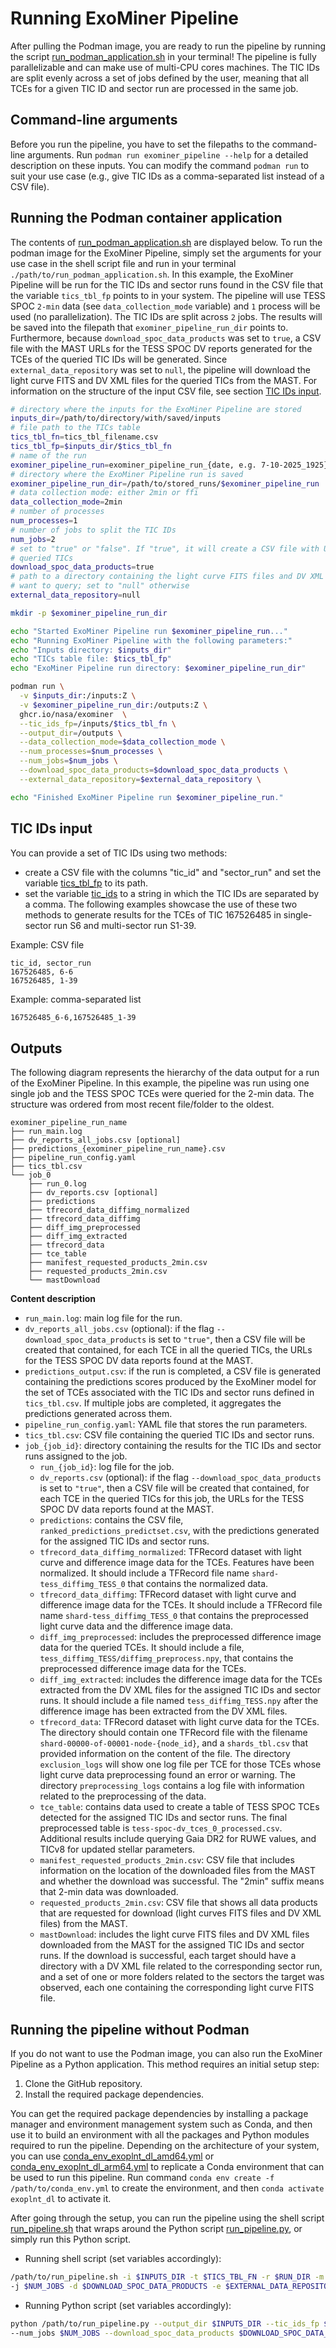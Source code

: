 # Running ExoMiner Pipeline

After pulling the Podman image, you are ready to run the pipeline by running the script 
[run_podman_application.sh](/exominer_pipeline/run_podman_application.sh) in your terminal! The pipeline is fully 
parallelizable and can make use of multi-CPU 
cores machines. The TIC IDs are split evenly across a set of jobs defined by the user, meaning that all TCEs for a given
TIC ID and sector run are processed in the same job. 

## Command-line arguments
Before you run the pipeline, you have to set the filepaths to the command-line arguments. Run 
```podman run exominer_pipeline --help``` for a detailed description on these inputs. 
You can modify the command ```podman run``` to suit your use case (e.g., give TIC IDs as a comma-separated list instead 
of a CSV file).

## Running the Podman container application

The contents of [run_podman_application.sh](/exominer_pipeline/run_podman_application.sh) are displayed below. To run 
the podman image for the ExoMiner Pipeline, simply set the arguments for your use case in the shell script file and run 
in your terminal `./path/to/run_podman_application.sh`. In this example, the ExoMiner Pipeline will be run for the TIC 
IDs and sector runs found in the CSV file that the variable `tics_tbl_fp` points to in your system. The pipeline will 
use TESS SPOC `2-min` data (see `data_collection_mode` variable) and `1` process will be used (no parallelization). The 
TIC IDs are split across `2` jobs. The results will be saved into the filepath that `exominer_pipeline_run_dir` points 
to. Furthermore, because `download_spoc_data_products` was set to `true`, a CSV file with the MAST URLs for the TESS 
SPOC DV reports generated for the TCEs of the queried TIC IDs will be generated. Since `external_data_repository` was 
set to `null`, the pipeline will download the light curve FITS and DV XML files for the queried TICs from the MAST. For 
information on the structure of the input CSV file, see section [TIC IDs input](#tic-ids-input).

```bash
# directory where the inputs for the ExoMiner Pipeline are stored
inputs_dir=/path/to/directory/with/saved/inputs
# file path to the TICs table
tics_tbl_fn=tics_tbl_filename.csv
tics_tbl_fp=$inputs_dir/$tics_tbl_fn
# name of the run
exominer_pipeline_run=exominer_pipeline_run_{date, e.g. 7-10-2025_1925}
# directory where the ExoMiner Pipeline run is saved
exominer_pipeline_run_dir=/path/to/stored_runs/$exominer_pipeline_run
# data collection mode: either 2min or ffi
data_collection_mode=2min
# number of processes
num_processes=1
# number of jobs to split the TIC IDs
num_jobs=2
# set to "true" or "false". If "true", it will create a CSV file with URLs to the SPOC DV reports for each TCE in the
# queried TICs
download_spoc_data_products=true
# path to a directory containing the light curve FITS files and DV XML files for the TIC IDs and sector runs that you
# want to query; set to "null" otherwise
external_data_repository=null

mkdir -p $exominer_pipeline_run_dir

echo "Started ExoMiner Pipeline run $exominer_pipeline_run..."
echo "Running ExoMiner Pipeline with the following parameters:"
echo "Inputs directory: $inputs_dir"
echo "TICs table file: $tics_tbl_fp"
echo "ExoMiner Pipeline run directory: $exominer_pipeline_run_dir"

podman run \
  -v $inputs_dir:/inputs:Z \
  -v $exominer_pipeline_run_dir:/outputs:Z \
  ghcr.io/nasa/exominer  \
  --tic_ids_fp=/inputs/$tics_tbl_fn \
  --output_dir=/outputs \
  --data_collection_mode=$data_collection_mode \
  --num_processes=$num_processes \
  --num_jobs=$num_jobs \
  --download_spoc_data_products=$download_spoc_data_products \
  --external_data_repository=$external_data_repository \

echo "Finished ExoMiner Pipeline run $exominer_pipeline_run."
```

## TIC IDs input

You can provide a set of TIC IDs using two methods: 
- create a CSV file with the columns "tic_id" and "sector_run" and set the variable 
[tics_tbl_fp](#running-the-podman-container-application) to its path.
-  set the variable [tic_ids](#running-the-podman-container-application) to a string in which the TIC IDs are 
separated by a comma. The following examples showcase the use of these two methods to generate results for the TCEs of 
TIC 167526485 in single-sector run S6 and multi-sector run S1-39.

Example: CSV file

```csv
tic_id, sector_run
167526485, 6-6
167526485, 1-39
```

Example: comma-separated list
```bash
167526485_6-6,167526485_1-39
```

## Outputs

The following diagram represents the hierarchy of the data output for a run of the ExoMiner Pipeline. In this example, 
the pipeline was run using one single job and the TESS SPOC TCEs were queried for the 2-min data. The structure was 
ordered from most recent file/folder to the oldest.

```code
exominer_pipeline_run_name
├── run_main.log
├── dv_reports_all_jobs.csv [optional]
├── predictions_{exominer_pipeline_run_name}.csv
├── pipeline_run_config.yaml
├── tics_tbl.csv
└── job_0
    ├── run_0.log
    ├── dv_reports.csv [optional]
    ├── predictions
    ├── tfrecord_data_diffimg_normalized
    ├── tfrecord_data_diffimg
    ├── diff_img_preprocessed
    ├── diff_img_extracted
    ├── tfrecord_data
    ├── tce_table
    ├── manifest_requested_products_2min.csv
    ├── requested_products_2min.csv
    └── mastDownload
```

**Content description**

- `run_main.log`: main log file for the run.
- `dv_reports_all_jobs.csv` (optional): if the flag `--download_spoc_data_products` is set to `"true"`, then a CSV file will be created that contained, for each 
       TCE in all the queried TICs, the URLs for the TESS SPOC DV data reports found at the MAST.
- `predictions_output.csv`: if the run is completed, a CSV file is generated containing the predictions scores produced by the ExoMiner model for the set of TCEs associated with the TIC IDs and sector runs defined in `tics_tbl.csv`. If multiple jobs are completed, it aggregates the predictions generated across them.
- `pipeline_run_config.yaml`: YAML file that stores the run parameters.
- `tics_tbl.csv`: CSV file containing the queried TIC IDs and sector runs.
- `job_{job_id}`: directory containing the results for the TIC IDs and sector runs assigned to the job.
    - `run_{job_id}`: log file for the job.
    - `dv_reports.csv` (optional): if the flag `--download_spoc_data_products` is set to `"true"`, then a CSV file will be created that contained, for each 
       TCE in the queried TICs for this job, the URLs for the TESS SPOC DV data reports found at the MAST.
    - `predictions`: contains the CSV file, `ranked_predictions_predictset.csv`, with the predictions generated for the assigned TIC IDs and sector runs.
    - `tfrecord_data_diffimg_normalized`: TFRecord dataset with light curve and difference image data for the TCEs. Features have been normalized. It should include a TFRecord file name `shard-tess_diffimg_TESS_0` that contains the normalized data.
    - `tfrecord_data_diffimg`: TFRecord dataset with light curve and difference image data for the TCEs. It should include a TFRecord file name `shard-tess_diffimg_TESS_0` that contains the preprocessed light curve data and the difference image data.
    - `diff_img_preprocessed`: includes the preprocessed difference image data for the queried TCEs. It should include a file, `tess_diffimg_TESS/diffimg_preprocess.npy`, that contains the preprocessed difference image data for the TCEs.
    - `diff_img_extracted`: includes the difference image data for the TCEs extracted from the DV XML files for the assigned TIC IDs and sector runs. It should include a file named `tess_diffimg_TESS.npy` after the difference image has been extracted from the DV XML files.
    - `tfrecord_data`: TFRecord dataset with light curve data for the TCEs. The directory should contain one TFRecord file with the filename `shard-00000-of-00001-node-{node_id}`, and a `shards_tbl.csv` that provided information on the content of the file. The directory `exclusion_logs` will show one log file per TCE for those TCEs whose light curve data preprocessing found an error or warning. The directory `preprocessing_logs` contains a log file with information related to the preprocessing of the data.
    - `tce_table`: contains data used to create a table of TESS SPOC TCEs detected for the assigned TIC IDs and sector runs. The final preprocessed table is `tess-spoc-dv_tces_0_processed.csv`. Additional results include querying Gaia DR2 for RUWE values, and TICv8 for updated stellar parameters.
    - `manifest_requested_products_2min.csv`: CSV file that includes information on the location of the downloaded files from the MAST and whether the download was successful. The "2min" suffix means that 2-min data was downloaded.
    - `requested_products_2min.csv`: CSV file that shows all data products that are requested for download (light curves FITS files and DV XML files) from the MAST.
    - `mastDownload`: includes the light curve FITS files and DV XML files downloaded from the MAST for the assigned TIC IDs and sector runs. If the download is successful, each target should have a directory with a DV XML file related to the corresponding sector run, and a set of one or more folders related to the sectors the target was observed, each one containing the corresponding light curve FITS file.

## Running the pipeline without Podman

If you do not want to use the Podman image, you can also run the ExoMiner Pipeline as a Python application. This method 
requires an initial setup step:
1. Clone the GitHub repository. 
2. Install the required package dependencies. 

You can get the required package dependencies by installing a package manager and environment 
management system such as Conda, and then use it to build an environment with all the packages and Python modules 
required to run the pipeline. Depending on the architecture of your system, you can use 
[conda_env_exoplnt_dl_amd64.yml](../exominer_pipeline/conda_env_exoplnt_dl_amd64.yml) or 
[conda_env_exoplnt_dl_arm64.yml](../exominer_pipeline/conda_env_exoplnt_dl_arm64.yml) to replicate a Conda environment 
that can be used to run this pipeline. Run command `conda env create -f /path/to/conda_env.yml` to create the 
environment, and then `conda activate exoplnt_dl` to activate it.

After going through the setup, you can run the pipeline using the shell script 
[run_pipeline.sh](../exominer_pipeline/run_pipeline.sh) that wraps around the Python script [run_pipeline.py](../exominer_pipeline/run_pipeline.py), or 
simply run this Python script.
- Running shell script (set variables accordingly):
```bash
/path/to/run_pipeline.sh -i $INPUTS_DIR -t $TICS_TBL_FN -r $RUN_DIR -m $DATA_COLLECTION_MODE -p $NUM_PROCESSES 
-j $NUM_JOBS -d $DOWNLOAD_SPOC_DATA_PRODUCTS -e $EXTERNAL_DATA_REPOSITORY -s $PIPELINE_PYTHON_FP
```

- Running Python script (set variables accordingly):
```bash
python /path/to/run_pipeline.py --output_dir $INPUTS_DIR --tic_ids_fp $TICS_TBL_FP --data_collection_mode $DATA_COLLECTION_MODE --num_processes $NUM_PROCESSES 
--num_jobs $NUM_JOBS --download_spoc_data_products $DOWNLOAD_SPOC_DATA_PRODUCTS -external_data_repository $EXTERNAL_DATA_REPOSITORY
```
